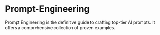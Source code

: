 # Prompt-Engineering
Prompt Engineering is the definitive guide to crafting top-tier AI prompts. It offers a comprehensive collection of proven examples.